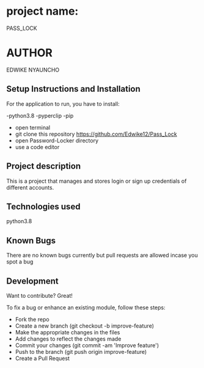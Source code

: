 #  project name:
PASS_LOCK


# AUTHOR
EDWIKE NYAUNCHO

## Setup Instructions and Installation
For the application to run, you have to install:

-python3.8
-pyperclip
-pip

- open terminal
- git clone this repository https://github.com/Edwike12/Pass_Lock
- open Password-Locker directory
- use a code editor


## Project description
This is a project that manages and stores login or sign up credentials of different accounts.


## Technologies used
python3.8


## Known Bugs
There are no known bugs currently but pull requests are allowed incase you spot a bug


## Development 
Want to contribute? Great!

To fix a bug or enhance an existing module, follow these steps:
- Fork the repo
- Create a new branch (git checkout -b improve-feature)
- Make the appropriate changes in the files
- Add changes to reflect the changes made
- Commit your changes (git commit -am 'Improve feature')
- Push to the branch (git push origin improve-feature)
- Create a Pull Request